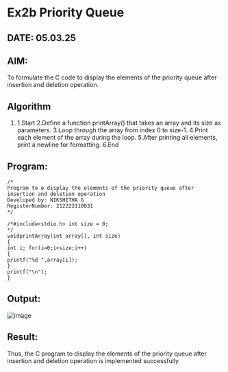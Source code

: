 # Ex2b Priority Queue
## DATE: 05.03.25
## AIM:
To formulate the C code to display the elements of the priority queue after insertion and deletion operation.

## Algorithm
1. 1.Start
2.Define a function printArray() that takes an array and its size as parameters.
3.Loop through the array from index 0 to size-1.
4.Print each element of the array during the loop.
5.After printing all elements, print a newline for formatting.
6.End 

## Program:
```
/*
Program to o display the elements of the priority queue after insertion and deletion operation
Developed by: NIKSHITHA G
RegisterNumber: 212223110031
*/

/*#include<stdio.h> int size = 0;
*/
voidprintArray(int array[], int size)
{
int i; for(i=0;i<size;i++)
{
printf("%d ",array[i]);
}
printf("\n");
}

```

## Output:

![image](https://github.com/user-attachments/assets/474cf7b9-a09e-4334-88af-90483ce45a32)

## Result:
Thus, the C program to display the elements of the priority queue after insertion and deletion operation is implemented successfully
